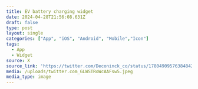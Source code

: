 ```yaml
---
title: EV battery charging widget
date: 2024-04-28T21:56:08.631Z
draft: false
type: post
layout: single
categories: ["App", "iOS", "Android", "Mobile","Icon"]
tags:
  - App
  - Widget
source: X
source_link: 'https://twitter.com/Deconinck_co/status/1780490957638484259/photo/1'
media: /uploads/twitter.com_GLWSTRoWcAAFsw5.jpeg
media_type: image
---
```


